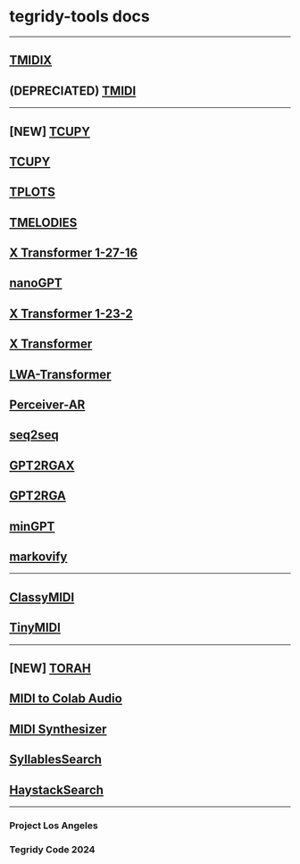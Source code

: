 # tegridy-tools docs

***

## [TMIDIX](https://asigalov61.github.io/tegridy-tools/TMIDIX.html)

## (DEPRECIATED) [TMIDI](https://asigalov61.github.io/tegridy-tools/TMIDI.html)

***

## [NEW] [TCUPY](https://asigalov61.github.io/tegridy-tools/b_classi.html)
## [TCUPY](https://asigalov61.github.io/tegridy-tools/TCUPY.html)
## [TPLOTS](https://asigalov61.github.io/tegridy-tools/TPLOTS.html)
## [TMELODIES](https://asigalov61.github.io/tegridy-tools/TMELODIES.html)
## [X Transformer 1-27-16](https://asigalov61.github.io/tegridy-tools/x_transformer_1_27_16.html)
## [nanoGPT](https://asigalov61.github.io/tegridy-tools/nanoGPT.html)
## [X Transformer 1-23-2](https://asigalov61.github.io/tegridy-tools/x_transformer_1_23_2.html)
## [X Transformer](https://asigalov61.github.io/tegridy-tools/x_transformer.html)
## [LWA-Transformer](https://asigalov61.github.io/tegridy-tools/lwa_transformer.html)
## [Perceiver-AR](https://asigalov61.github.io/tegridy-tools/Perceiver-AR.html)
## [seq2seq](https://asigalov61.github.io/tegridy-tools/seq2seq.html)
## [GPT2RGAX](https://asigalov61.github.io/tegridy-tools/GPT2RGAX.html)
## [GPT2RGA](https://asigalov61.github.io/tegridy-tools/GPT2RGA.html)
## [minGPT](https://asigalov61.github.io/tegridy-tools/minGPT.html)
## [markovify](https://asigalov61.github.io/tegridy-tools/markovify.html)

***

## [ClassyMIDI](https://asigalov61.github.io/tegridy-tools/ClassyMIDI.html)
## [TinyMIDI](https://asigalov61.github.io/tegridy-tools/TinyMIDI.html)

***

## [NEW] [TORAH](https://asigalov61.github.io/tegridy-tools/TORAH.html)
## [MIDI to Colab Audio](https://asigalov61.github.io/tegridy-tools/midi_to_colab_audio.html)
## [MIDI Synthesizer](https://asigalov61.github.io/tegridy-tools/MIDI_Synthesizer.html)
## [SyllablesSearch](https://asigalov61.github.io/tegridy-tools/SyllablesSearch.html)
## [HaystackSearch](https://asigalov61.github.io/tegridy-tools/HaystackSearch.html)

***

### Project Los Angeles

### Tegridy Code 2024
